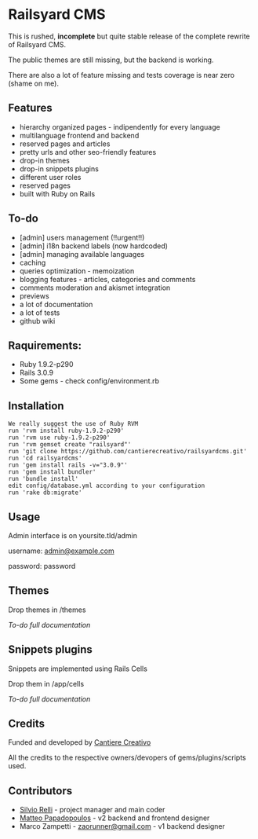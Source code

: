 Railsyard CMS
=============

This is rushed, **incomplete** but quite stable release of the complete rewrite of Railsyard CMS.

The public themes are still missing, but the backend is working.

There are also a lot of feature missing and tests coverage is near zero (shame on me).


Features
--------
* hierarchy organized pages - indipendently for every language
* multilanguage frontend and backend
* reserved pages and articles
* pretty urls and other seo-friendly features
* drop-in themes
* drop-in snippets plugins
* different user roles
* reserved pages
* built with Ruby on Rails
	
To-do
-----
* [admin] users management (!!urgent!!)
* [admin] i18n backend labels (now hardcoded)
* [admin] managing available languages
* caching
* queries optimization - memoization
* blogging features - articles, categories and comments
* comments moderation and akismet integration
* previews
* a lot of documentation
* a lot of tests
* github wiki

Raquirements:
-------------
* Ruby 1.9.2-p290
* Rails 3.0.9
* Some gems - check config/environment.rb

Installation
------------
    We really suggest the use of Ruby RVM
    run 'rvm install ruby-1.9.2-p290'
    run 'rvm use ruby-1.9.2-p290'
    run 'rvm gemset create "railsyard"'
	run 'git clone https://github.com/cantierecreativo/railsyardcms.git'
	run 'cd railsyardcms'
	run 'gem install rails -v="3.0.9"'
	run 'gem install bundler'
	run 'bundle install'
	edit config/database.yml according to your configuration
	run 'rake db:migrate'
	
Usage
-----
Admin interface is on yoursite.tld/admin

username: admin@example.com

password: password

Themes
------
Drop themes in /themes

*To-do full documentation*
    
Snippets plugins
----------------
Snippets are implemented using Rails Cells

Drop them in /app/cells

*To-do full documentation*

	
Credits
-------
Funded and developed by [Cantiere Creativo](http://www.cantierecreativo.net)

All the credits to the respective owners/devopers of gems/plugins/scripts used.

Contributors
------------
* [Silvio Relli](http://www.relli.org) - project manager and main coder
* [Matteo Papadopoulos](http://www.basictrading.biz) - v2 backend and frontend designer
* Marco Zampetti - zaorunner@gmail.com - v1 backend designer

	
